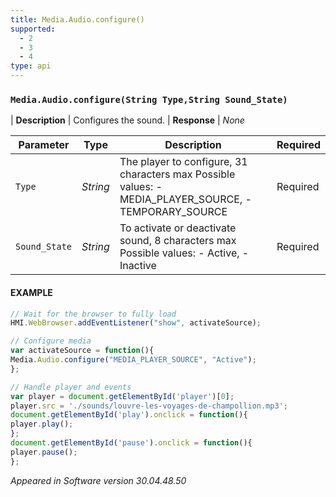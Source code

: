 ```yaml
---
title: Media.Audio.configure()
supported:
  - 2
  - 3
  - 4
type: api
---
```


### `Media.Audio.configure(String Type,String Sound_State)`

| **Description** | Configures the sound.
| **Response** | *None*

Parameter | Type | Description | Required
----|----|----|----
`Type` | *String* | The player to configure, 31 characters max Possible values: - MEDIA_PLAYER_SOURCE, - TEMPORARY_SOURCE | Required
`Sound_State` | *String* | To activate or deactivate sound, 8 characters max Possible values: - Active, - Inactive | Required

#### EXAMPLE

```javascript
// Wait for the browser to fully load
HMI.WebBrowser.addEventListener("show", activateSource);

// Configure media
var activateSource = function(){
Media.Audio.configure("MEDIA_PLAYER_SOURCE", "Active");
};

// Handle player and events
var player = document.getElementById('player')[0];
player.src = './sounds/louvre-les-voyages-de-champollion.mp3';
document.getElementById('play').onclick = function(){
player.play();
};
document.getElementById('pause').onclick = function(){
player.pause();
};
```

*Appeared in Software version 30.04.48.50*